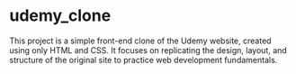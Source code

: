 # udemy_clone
This project is a simple front-end clone of the Udemy website, created using only HTML and CSS. It focuses on replicating the design, layout, and structure of the original site to practice web development fundamentals.
